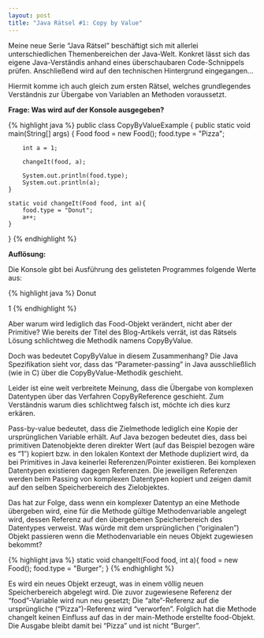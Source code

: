 ```yaml
---
layout: post
title: "Java Rätsel #1: Copy by Value"
---
```





Meine neue Serie “Java Rätsel” beschäftigt sich mit allerlei unterschiedlichen Themenbereichen der Java-Welt. Konkret lässt sich das eigene Java-Verständis anhand eines überschaubaren Code-Schnippels prüfen. Anschließend wird auf den technischen Hintergrund eingegangen…

Hiermit komme ich auch gleich zum ersten Rätsel, welches grundlegendes Verständnis zur Übergabe von Variablen an Methoden voraussetzt.

<strong>Frage: Was wird auf der Konsole ausgegeben?</strong>

{% highlight java %}
public class CopyByValueExample {
    public static void main(String[] args) {
        Food food = new Food();
        food.type = "Pizza";
 
        int a = 1;
 
        changeIt(food, a);
 
        System.out.println(food.type);
        System.out.println(a);
    }
 
    static void changeIt(Food food, int a){
        food.type = "Donut";
        a++;
    }
 
}
{% endhighlight %}

<strong>Auflösung:</strong>

Die Konsole gibt bei Ausführung des gelisteten Programmes folgende Werte aus:

{% highlight java %}
Donut

1
{% endhighlight %}

Aber warum wird lediglich das Food-Objekt verändert, nicht aber der Primitive?
Wie bereits der Titel des Blog-Artikels verrät, ist das Rätsels Lösung schlichtweg die Methodik namens CopyByValue.

Doch was bedeutet CopyByValue in diesem Zusammenhang?
Die Java Spezifikation sieht vor, dass das “Parameter-passing” in Java ausschließlich (wie in C) über die CopyByValue-Methodik geschieht.

Leider ist eine weit verbreitete Meinung, dass die Übergabe von komplexen Datentypen über das Verfahren CopyByReference geschieht.
Zum Verständnis warum dies schlichtweg falsch ist, möchte ich dies kurz erkären.

Pass-by-value bedeutet, dass die Zielmethode lediglich eine Kopie der ursprünglichen Variable erhält.
Auf Java bezogen bedeutet dies, dass bei primitiven Datenobjekte deren direkter Wert (auf das Beispiel bezogen wäre es “1″) kopiert bzw. in den lokalen Kontext der Methode dupliziert wird, da bei Primitives in Java keinerlei Referenzen/Pointer existieren.
Bei komplexen Datentypen existieren dagegen Referenzen. Die jeweiligen Referenzen werden beim Passing von komplexen Datentypen kopiert und zeigen damit auf den selben Speicherbereich des Zielobjektes.

Das hat zur Folge, dass wenn ein komplexer Datentyp an eine Methode übergeben wird, eine für die Methode gültige Methodenvariable angelegt wird, dessen Referenz auf den übergebenen Speicherbereich des Datentypes verweist.
Was würde mit dem ursprünglichen (“originalen”) Objekt passieren wenn die Methodenvariable ein neues Objekt zugewiesen bekommt?

{% highlight java %}
static void changeIt(Food food, int a){
    food = new Food();
    food.type = "Burger";
}
{% endhighlight %}

Es wird ein neues Objekt erzeugt, was in einem völlig neuen Speicherbereich abgelegt wird.
Die zuvor zugewiesene Referenz der “food”-Variable wird nun neu gesetzt; Die “alte”-Referenz auf die ursprüngliche (“Pizza”)-Referenz wird “verworfen”.
Folglich hat die Methode changeIt keinen Einfluss auf das in der main-Methode erstellte food-Objekt.
Die Ausgabe bleibt damit bei “Pizza” und ist nicht “Burger”.